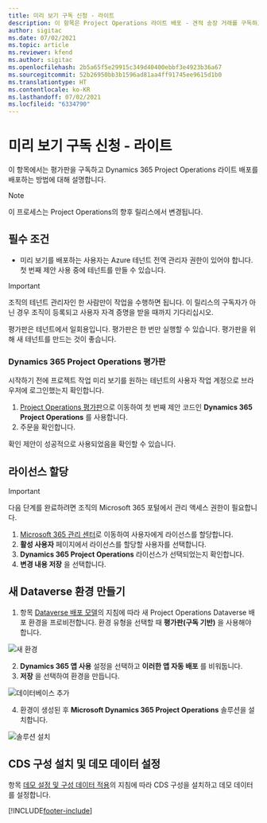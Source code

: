 ```yaml
---
title: 미리 보기 구독 신청 - 라이트
description: 이 항목은 Project Operations 라이트 배포 - 견적 송장 거래를 구독하고 배포하는 방법에 대한 정보를 제공합니다.
author: sigitac
ms.date: 07/02/2021
ms.topic: article
ms.reviewer: kfend
ms.author: sigitac
ms.openlocfilehash: 2b5a65f5e29915c349d40400ebbf3e4923b36a67
ms.sourcegitcommit: 52b26950bb3b1596ad81aa4ff91745ee9615d1b0
ms.translationtype: HT
ms.contentlocale: ko-KR
ms.lasthandoff: 07/02/2021
ms.locfileid: "6334790"
---
```

# <a name="sign-up-for-a-preview-subscription---lite"></a>미리 보기 구독 신청 - 라이트 

이 항목에서는 평가판을 구독하고 Dynamics 365 Project Operations 라이트 배포를 배포하는 방법에 대해 설명합니다.

> [!NOTE]
> 이 프로세스는 Project Operations의 향후 릴리스에서 변경됩니다.

## <a name="prerequisites"></a>필수 조건
- 미리 보기를 배포하는 사용자는 Azure 테넌트 전역 관리자 권한이 있어야 합니다. 첫 번째 제안 사용 중에 테넌트를 만들 수 있습니다.

> [!IMPORTANT]
> 조직의 테넌트 관리자인 한 사람만이 작업을 수행하면 됩니다. 이 릴리스의 구독자가 아닌 경우 조직이 등록되고 사용자 자격 증명을 받을 때까지 기다리십시오.
> 
> 평가판은 테넌트에서 일회용입니다. 평가판은 한 번만 실행할 수 있습니다. 평가판을 위해 새 테넌트를 만드는 것이 좋습니다.

### <a name="dynamics-365-project-operations-trial"></a>Dynamics 365 Project Operations 평가판 

시작하기 전에 프로젝트 작업 미리 보기를 원하는 테넌트의 사용자 작업 계정으로 브라우저에 로그인했는지 확인합니다.

1. [Project Operations 평가판](https://aka.ms/try-po)으로 이동하여 첫 번째 제안 코드인 **Dynamics 365 Project Operations** 를 사용합니다.
2. 주문을 확인합니다.

  확인 제안이 성공적으로 사용되었음을 확인할 수 있습니다.

## <a name="assign-licenses"></a>라이선스 할당

> [!IMPORTANT]
> 다음 단계를 완료하려면 조직의 Microsoft 365 포털에서 관리 액세스 권한이 필요합니다.


1. [Microsoft 365 관리 센터](https://portal.office.com/)로 이동하여 사용자에게 라이선스를 할당합니다.
2. **활성 사용자** 페이지에서 라이선스를 할당할 사용자를 선택합니다.
3. **Dynamics 365 Project Operations** 라이선스가 선택되었는지 확인합니다. 
4. **변경 내용 저장** 을 선택합니다.

## <a name="create-a-new-dataverse-environment"></a>새 Dataverse 환경 만들기

1. 항목 [Dataverse 배포 모델](lite-deployment.md)의 지침에 따라 새 Project Operations Dataverse 배포 환경을 프로비전합니다. 환경 유형을 선택할 때 **평가판(구독 기반)** 을 사용해야 합니다.

  ![새 환경](./media/19CreateEnvironment.png)

2. **Dynamics 365 앱 사용** 설정을 선택하고 **이러한 앱 자동 배포** 를 비워둡니다.  
3. **저장** 을 선택하여 환경을 만듭니다.

  ![데이터베이스 추가](./media/20CreateEnvironment1.png)

4. 환경이 생성된 후 **Microsoft Dynamics 365 Project Operations** 솔루션을 설치합니다. 

![솔루션 설치](./media/21InstallSolution.png)

## <a name="install-a-cds-configuration-and-setup-demo-data"></a>CDS 구성 설치 및 데모 데이터 설정

항목 [데모 설정 및 구성 데이터 적용](lite-apply-demo-setup-config-data.md)의 지침에 따라 CDS 구성을 설치하고 데모 데이터를 설정합니다.


[!INCLUDE[footer-include](../includes/footer-banner.md)]
